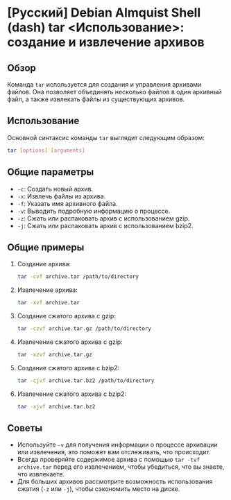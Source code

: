 # [Русский] Debian Almquist Shell (dash) tar <Использование>: создание и извлечение архивов

## Обзор
Команда `tar` используется для создания и управления архивами файлов. Она позволяет объединять несколько файлов в один архивный файл, а также извлекать файлы из существующих архивов.

## Использование
Основной синтаксис команды `tar` выглядит следующим образом:

```bash
tar [options] [arguments]
```

## Общие параметры
- `-c`: Создать новый архив.
- `-x`: Извлечь файлы из архива.
- `-f`: Указать имя архивного файла.
- `-v`: Выводить подробную информацию о процессе.
- `-z`: Сжать или распаковать архив с использованием gzip.
- `-j`: Сжать или распаковать архив с использованием bzip2.

## Общие примеры
1. Создание архива:
   ```bash
   tar -cvf archive.tar /path/to/directory
   ```

2. Извлечение архива:
   ```bash
   tar -xvf archive.tar
   ```

3. Создание сжатого архива с gzip:
   ```bash
   tar -czvf archive.tar.gz /path/to/directory
   ```

4. Извлечение сжатого архива с gzip:
   ```bash
   tar -xzvf archive.tar.gz
   ```

5. Создание сжатого архива с bzip2:
   ```bash
   tar -cjvf archive.tar.bz2 /path/to/directory
   ```

6. Извлечение сжатого архива с bzip2:
   ```bash
   tar -xjvf archive.tar.bz2
   ```

## Советы
- Используйте `-v` для получения информации о процессе архивации или извлечения, это поможет вам отслеживать, что происходит.
- Всегда проверяйте содержимое архива с помощью `tar -tvf archive.tar` перед его извлечением, чтобы убедиться, что вы знаете, что извлекаете.
- Для больших архивов рассмотрите возможность использования сжатия (`-z` или `-j`), чтобы сэкономить место на диске.